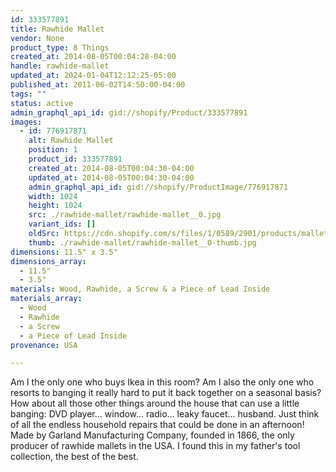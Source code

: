 ```yaml
---
id: 333577891
title: Rawhide Mallet
vendor: None
product_type: 8 Things
created_at: 2014-08-05T00:04:28-04:00
handle: rawhide-mallet
updated_at: 2024-01-04T12:12:25-05:00
published_at: 2011-06-02T14:50:00-04:00
tags: ""
status: active
admin_graphql_api_id: gid://shopify/Product/333577891
images:
  - id: 776917871
    alt: Rawhide Mallet
    position: 1
    product_id: 333577891
    created_at: 2014-08-05T00:04:30-04:00
    updated_at: 2014-08-05T00:04:30-04:00
    admin_graphql_api_id: gid://shopify/ProductImage/776917871
    width: 1024
    height: 1024
    src: ./rawhide-mallet/rawhide-mallet__0.jpg
    variant_ids: []
    oldSrc: https://cdn.shopify.com/s/files/1/0589/2901/products/mallet-hide.jpeg?v=1407211470
    thumb: ./rawhide-mallet/rawhide-mallet__0-thumb.jpg
dimensions: 11.5" x 3.5"
dimensions_array:
  - 11.5"
  - 3.5"
materials: Wood, Rawhide, a Screw & a Piece of Lead Inside
materials_array:
  - Wood
  - Rawhide
  - a Screw
  - a Piece of Lead Inside
provenance: USA

---
```


Am I the only one who buys Ikea in this room? Am I also the only one who resorts to banging it really hard to put it back together on a seasonal basis? How about all those other things around the house that can use a little banging: DVD player... window... radio... leaky faucet... husband. Just think of all the endless household repairs that could be done in an afternoon! Made by Garland Manufacturing Company, founded in 1866, the only producer of rawhide mallets in the USA. I found this in my father's tool collection, the best of the best.